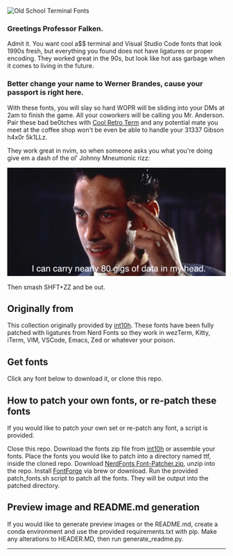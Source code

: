 ![Old School Terminal Fonts](old_school_terminal_fonts.webp)

### Greetings Professor Falken.
Admit it. You want cool a$$ terminal and Visual Studio Code fonts that look 1990s fresh, but everything you found does not have ligatures or proper encoding. They worked great in the 90s, but look like hot ass garbage when it comes to living in the future.

### Better change your name to Werner Brandes, cause your passport is right here.
With these fonts, you will slay so hard WOPR will be sliding into your DMs at 2am to finish the game. All your coworkers will be calling you Mr. Anderson. Pair these bad be0tches with [Cool Retro Term](https://github.com/Swordfish90/cool-retro-term) and any potential mate you meet at the coffee shop won't be even be able to handle your 31337 Gibson h4x0r 5k1LLz.

They work great in nvim, so when someone asks you what you're doing give em a dash of the ol' Johnny Mneumonic rizz:

![I can carry nearly 80 gigs of data in my head](johnny.jpg)

Then smash SHFT+ZZ and be out.

## Originally from

This collection originally provided by [int10h](https://int10h.org/oldschool-pc-fonts). These fonts have been fully patched with ligatures from Nerd Fonts so they work in wezTerm, Kitty, iTerm, VIM, VSCode, Emacs, Zed or whatever your poison.

## Get fonts
Click any font below to download it, or clone this repo.

## How to patch your own fonts, or re-patch these fonts
If you would like to patch your own set or re-patch any font, a script is provided.

Close this repo. Download the fonts zip file from [int10h](https://int10h.org/oldschool-pc-fonts) or assemble your fonts. Place the fonts you would like to patch into a directory named ttf, inside the cloned repo. Download [NerdFonts Font-Patcher.zip](https://github.com/ryanoasis/nerd-fonts), unzip into the repo. Install [FontForge](https://fontforge.org) via brew or download. Run the provided patch_fonts.sh script to patch all the fonts. They will be output into the patched directory.

## Preview image and README.md generation
If you would like to generate preview images or the README.md, create a conda environment and use the provided requirements.txt with pip. Make any alterations to HEADER.MD, then run generate_readme.py.

---
